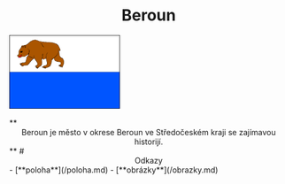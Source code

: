 # <center>Beroun</center>
<p aling="center"
  <img src="https://www.mesto-beroun.cz/data/editor/713cs_8.jpg?gcm_date=1274785535" alt="Logo" width="200"/>
  <img src="vlajka.png" alt="vlajka" width="200"/>
</p>
**<center>Beroun je město v okrese Beroun ve Středočeském kraji se zajímavou historijí.</center>**
# <center>Odkazy</center>
- [**poloha**](/poloha.md)
- [**obrázky**](/obrazky.md)
